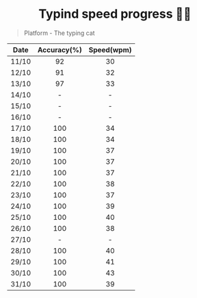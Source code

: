  <h1 align="center"> Typind speed progress 👩‍💻 </h1>
 
 > Platform - The typing cat 
 
 
 Date | Accuracy(%) | Speed(wpm) 
 :----:| :----:        | :----:
 11/10|     92      |         30
 12/10|     91      |         32
 13/10|     97      |         33
 14/10|     -       |         -
 15/10|     -       |         -
 16/10|     -       |         -
 17/10|     100     |         34
 18/10|     100     |         34
 19/10|     100     |         37
 20/10|     100     |         37
 21/10|     100     |         37
 22/10|     100     |         38
 23/10|     100     |         37
 24/10|     100     |         39
 25/10|     100     |         40
 26/10|     100     |         38     
 27/10|      -      |         -
 28/10|     100     |         40
 29/10|     100     |         41
 30/10|     100     |         43
 31/10|     100     |         39
